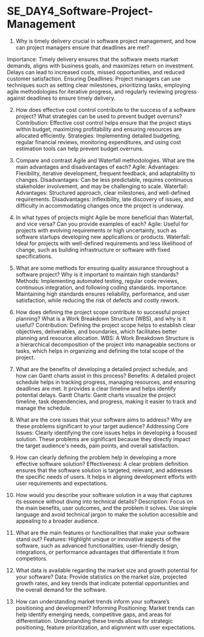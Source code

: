 # SE_DAY4_Software-Project-Management

1. Why is timely delivery crucial in software project management, and how can project managers ensure that deadlines are met?

Importance: Timely delivery ensures that the software meets market demands, aligns with business goals, and maximizes return on investment. Delays can lead to increased costs, missed opportunities, and reduced customer satisfaction.
Ensuring Deadlines: Project managers can use techniques such as setting clear milestones, prioritizing tasks, employing agile methodologies for iterative progress, and regularly reviewing progress against deadlines to ensure timely delivery.

2. How does effective cost control contribute to the success of a software project? What strategies can be used to prevent budget overruns?
Contribution: Effective cost control helps ensure that the project stays within budget, maximizing profitability and ensuring resources are allocated efficiently.
Strategies: Implementing detailed budgeting, regular financial reviews, monitoring expenditures, and using cost estimation tools can help prevent budget overruns.

3. Compare and contrast Agile and Waterfall methodologies. What are the main advantages and disadvantages of each?
Agile:
Advantages: Flexibility, iterative development, frequent feedback, and adaptability to changes.
Disadvantages: Can be less predictable, requires continuous stakeholder involvement, and may be challenging to scale.
Waterfall:
Advantages: Structured approach, clear milestones, and well-defined requirements.
Disadvantages: Inflexibility, late discovery of issues, and difficulty in accommodating changes once the project is underway.

4. In what types of projects might Agile be more beneficial than Waterfall, and vice versa? Can you provide examples of each?
Agile: Useful for projects with evolving requirements or high uncertainty, such as software startups developing new applications or products.
Waterfall: Ideal for projects with well-defined requirements and less likelihood of change, such as building infrastructure or software with fixed specifications.

5. What are some methods for ensuring quality assurance throughout a software project? Why is it important to maintain high standards?
Methods: Implementing automated testing, regular code reviews, continuous integration, and following coding standards.
Importance: Maintaining high standards ensures reliability, performance, and user satisfaction, while reducing the risk of defects and costly rework.

6. How does defining the project scope contribute to successful project planning? What is a Work Breakdown Structure (WBS), and why is it useful?
Contribution: Defining the project scope helps to establish clear objectives, deliverables, and boundaries, which facilitates better planning and resource allocation.
WBS: A Work Breakdown Structure is a hierarchical decomposition of the project into manageable sections or tasks, which helps in organizing and defining the total scope of the project.

7. What are the benefits of developing a detailed project schedule, and how can Gantt charts assist in this process?
Benefits: A detailed project schedule helps in tracking progress, managing resources, and ensuring deadlines are met. It provides a clear timeline and helps identify potential delays.
Gantt Charts: Gantt charts visualize the project timeline, task dependencies, and progress, making it easier to track and manage the schedule.

8. What are the core issues that your software aims to address? Why are these problems significant to your target audience?
Addressing Core Issues: Clearly identifying the core issues helps in developing a focused solution. These problems are significant because they directly impact the target audience's needs, pain points, and overall satisfaction.

9. How can clearly defining the problem help in developing a more effective software solution?
Effectiveness: A clear problem definition ensures that the software solution is targeted, relevant, and addresses the specific needs of users. It helps in aligning development efforts with user requirements and expectations.

10. How would you describe your software solution in a way that captures its essence without diving into technical details?
Description: Focus on the main benefits, user outcomes, and the problem it solves. Use simple language and avoid technical jargon to make the solution accessible and appealing to a broader audience.

11. What are the main features or functionalities that make your software stand out?
Features: Highlight unique or innovative aspects of the software, such as advanced functionalities, user-friendly design, integrations, or performance advantages that differentiate it from competitors.

12. What data is available regarding the market size and growth potential for your software?
Data: Provide statistics on the market size, projected growth rates, and key trends that indicate potential opportunities and the overall demand for the software.

13. How can understanding market trends inform your software’s positioning and development?
Informing Positioning: Market trends can help identify emerging needs, competitive gaps, and areas for differentiation. Understanding these trends allows for strategic positioning, feature prioritization, and alignment with user expectations.
